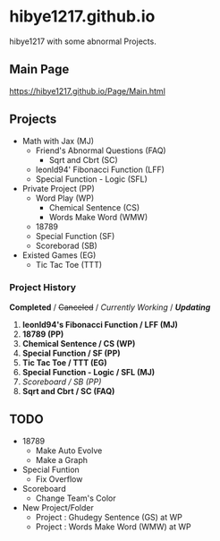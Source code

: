 # hibye1217.github.io
hibye1217 with some abnormal Projects.

## Main Page
<https://hibye1217.github.io/Page/Main.html>

## Projects
- Math with Jax (MJ)
  - Friend's Abnormal Questions (FAQ)
    - Sqrt and Cbrt (SC)
  - leonld94' Fibonacci Function (LFF)
  - Special Function - Logic (SFL)
- Private Project (PP)
  - Word Play (WP)
    - Chemical Sentence (CS)
    - Words Make Word (WMW)
  - 18789
  - Special Function (SF)
  - Scoreborad (SB)
- Existed Games (EG)
  - Tic Tac Toe (TTT)

### Project History
**Completed** / ~~Canceled~~ / *Currently Working* / ***Updating***
1. **leonld94's Fibonacci Function / LFF (MJ)**
2. **18789 (PP)**
3. **Chemical Sentence / CS (WP)**
4. **Special Function / SF (PP)**
5. **Tic Tac Toe / TTT (EG)**
6. **Special Function - Logic / SFL (MJ)**
7. *Scoreboard / SB (PP)*
8. **Sqrt and Cbrt / SC (FAQ)**

## TODO
- 18789
  - Make Auto Evolve
  - Make a Graph
- Special Funtion
  - Fix Overflow
- Scoreboard
  - Change Team's Color
- New Project/Folder
  - Project : Ghudegy Sentence (GS) at WP
  - Project : Words Make Word (WMW) at WP